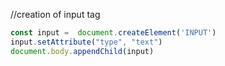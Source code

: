 //creation of input tag

```js
const input =  document.createElement('INPUT')
input.setAttribute("type", "text")
document.body.appendChild(input)
```
